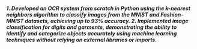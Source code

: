 <h5> 
1. Developed an OCR system from scratch in Python using the k-nearest neighbors algorithm to classify images from the MNIST and Fashion-MNIST datasets, achieving up to 93% accuracy. 
2. Implemented image classification for digits and garments, demonstrating the ability to identify and categorize objects accurately using machine learning techniques without relying on external libraries or imports. 
</h5>


